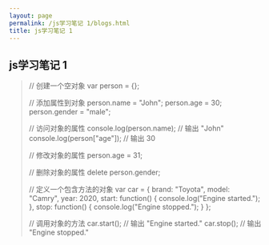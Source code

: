 ```yaml
---
layout: page
permalink: /js学习笔记 1/blogs.html
title: js学习笔记 1
---
```


## js学习笔记 1

>// 创建一个空对象
>var person = {};
>
>// 添加属性到对象
>person.name = "John";
>person.age = 30;
>person.gender = "male";
>
>// 访问对象的属性
>console.log(person.name);  // 输出 "John"
>console.log(person["age"]); // 输出 30
>
>// 修改对象的属性
>person.age = 31;
>
>// 删除对象的属性
>delete person.gender;
>
>// 定义一个包含方法的对象
>var car = {
>    brand: "Toyota",
>    model: "Camry",
>    year: 2020,
>    start: function() {
>        console.log("Engine started.");
>    },
>    stop: function() {
>        console.log("Engine stopped.");
>    }
>};
>
>// 调用对象的方法
>car.start(); // 输出 "Engine started."
>car.stop();  // 输出 "Engine stopped."

